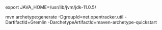 export JAVA_HOME=/usr/lib/jvm/jdk-11.0.5/

mvn archetype:generate  -DgroupId=net.opentracker.util -DartifactId=Gremlin -DarchetypeArtifactId=maven-archetype-quickstart
